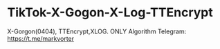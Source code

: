 # TikTok-X-Gogon-X-Log-TTEncrypt
X-Gorgon(0404), TTEncrypt,XLOG. ONLY Algorithm
Telegram: https://t.me/markvorter
